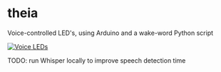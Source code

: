 # theia
Voice-controlled LED's, using Arduino and a wake-word Python script


[![Voice LEDs](http://img.youtube.com/vi/6D90xVvmCjU/0.jpg)](http://www.youtube.com/watch?v=6D90xVvmCjU "Hey Theia")

TODO: run Whisper locally to improve speech detection time
